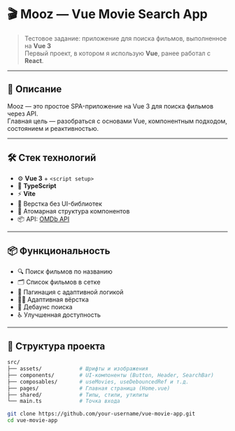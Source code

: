 # 🎬 Mooz — Vue Movie Search App

> Тестовое задание: приложение для поиска фильмов, выполненное на **Vue 3**  
> Первый проект, в котором я использую **Vue**, ранее работал с **React**.

---

## 🚀 Описание

Mooz — это простое SPA-приложение на Vue 3 для поиска фильмов через API.  
Главная цель — разобраться с основами Vue, компонентным подходом, состоянием и реактивностью.

---

## 🛠 Стек технологий

- ⚙️ **Vue 3** + `<script setup>`
- 🔧 **TypeScript**
- ⚡ **Vite**
- 🎨 Верстка без UI-библиотек
- 📁 Атомарная структура компонентов
- 📦 API: [OMDb API](https://www.omdbapi.com/)

---

## 📦 Функциональность

- 🔍 Поиск фильмов по названию
- 🗂 Список фильмов в сетке
- 🧭 Пагинация с адаптивной логикой
- 🧑‍💻 Адаптивная вёрстка
- 💬 Дебаунс поиска
- ♿ Улучшенная доступность

---

## 🧩 Структура проекта

```bash
src/
├── assets/            # Шрифты и изображения
├── components/        # UI-компоненты (Button, Header, SearchBar)
├── composables/       # useMovies, useDebouncedRef и т.д.
├── pages/             # Главная страница (Home.vue)
├── shared/            # Типы, стили, утилиты
└── main.ts            # Точка входа

git clone https://github.com/your-username/vue-movie-app.git
cd vue-movie-app

```

